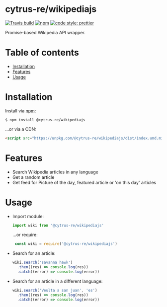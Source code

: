 # cytrus-re/wikipediajs

[![Travis build](https://img.shields.io/travis/maximodleon/wikipediajs.svg?style=flat-square)]()
[![npm](https://img.shields.io/npm/v/@cytrus-re/wikipediajs.svg?style=flat-square)]()
[![code style: prettier](https://img.shields.io/badge/code_style-prettier-ff69b4.svg?style=flat-square)](https://github.com/prettier/prettier)


Promise-based Wikipedia API wrapper.

# Table of contents

* [Installation](#installation)
* [Features](#features)
* [Usage](#usage)

# Installation

Install via [npm](https://www.npmjs.com/package/@cytrus-re/wikipediajs):

```
$ npm install @cytrus-re/wikipediajs
```

...or via a CDN:

```html
<script src="https://unpkg.com/@cytrus-re/wikipediajs/dist/index.umd.min.js" />
```
# Features
* Search Wikipedia articles in any language
* Get a random article
* Get feed for Picture of the day, featured article or 'on this day' articles

# Usage

* Import module:

  ```js
  import wiki from '@cytrus-re/wikipediajs'
  ```

  ...or require:
  
  ```js
   const wiki = require('@cytrus-re/wikipediajs')
  ```
* Search for an article:

  ```js
  wiki.search('savanna hawk')
    .then((res) => console.log(res))
    .catch((error) => console.log(error))
  ```

* Search for an article in a different language:

  ```js
  wiki.search('Veulta a san juan', 'es')
    .then((res) => console.log(res))
    .catch((error) => console.log(error))
  ```
